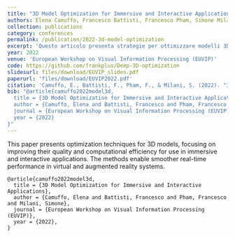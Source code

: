 ```yaml
---
title: "3D Model Optimization for Immersive and Interactive Applications"
authors: Elena Camuffo, Francesco Battisti, Francesco Pham, Simone Milani
collection: publications
category: conferences
permalink: /publication/2022-3d-model-optimization
excerpt: 'Questo articolo presenta strategie per ottimizzare modelli 3D profondi al fine di migliorare le prestazioni in applicazioni immersive e interattive.'
year: 2022
venue: 'European Workshop on Visual Information Processing (EUVIP)'
code: https://github.com/frankplus/Deep-3D-optimization
slidesurl: files/download/EUVIP_slides.pdf
paperurl: 'files/download/EUVIP2022.pdf'
citation: 'Camuffo, E., Battisti, F., Pham, F., & Milani, S. (2022). "3D Model Optimization for Immersive and Interactive Applications." <i>European Workshop on Visual Information Processing (EUVIP)</i>.'
bib: "@article{camuffo2022model3d,
  title = {3D Model Optimization for Immersive and Interactive Applications},
  author = {Camuffo, Elena and Battisti, Francesco and Pham, Francesco and Milani, Simone},
  journal = {European Workshop on Visual Information Processing (EUVIP)},
  year = {2022}
}"
---
```


This paper presents optimization techniques for 3D models, focusing on improving their quality and computational efficiency for use in immersive and interactive applications. The methods enable smoother real-time performance in virtual and augmented reality systems.

```
@article{camuffo2022model3d,
  title = {3D Model Optimization for Immersive and Interactive Applications},
  author = {Camuffo, Elena and Battisti, Francesco and Pham, Francesco and Milani, Simone},
  journal = {European Workshop on Visual Information Processing (EUVIP)},
  year = {2022},
}
```